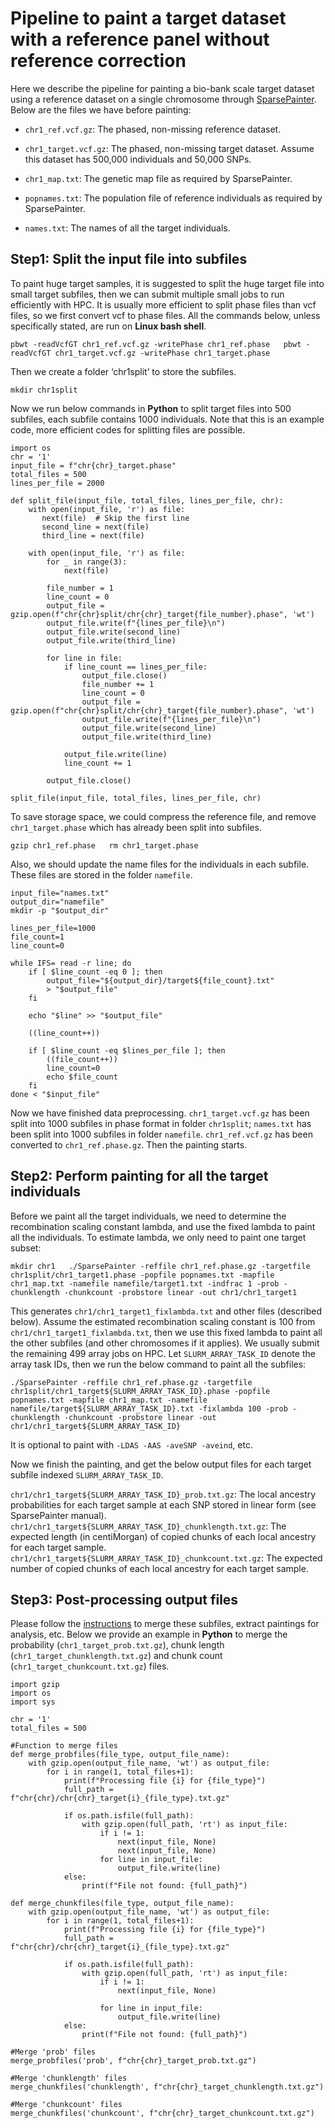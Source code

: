 # Pipeline to paint a target dataset with a reference panel without reference correction

Here we describe the pipeline for painting a bio-bank scale target dataset using a reference dataset on a single chromosome through [SparsePainter](https://github.com/YaolingYang/SparsePainter). Below are the files we have before painting:  

-   ``chr1_ref.vcf.gz``: The phased, non-missing reference dataset.

-   ``chr1_target.vcf.gz``: The phased, non-missing target dataset. Assume this dataset has 500,000 individuals and 50,000 SNPs.

-   ``chr1_map.txt``: The genetic map file as required by SparsePainter.

-   ``popnames.txt``: The population file of reference individuals as required by SparsePainter.

-   ``names.txt``: The names of all the target individuals.

## Step1: Split the input file into subfiles

To paint huge target samples, it is suggested to split the huge target file into small target subfiles, then we can submit multiple small jobs to run efficiently with HPC. It is usually more efficient to split phase files than vcf files, so we first convert vcf to phase files. All the commands below, unless specifically stated, are run on **Linux bash shell**.

``
pbwt -readVcfGT chr1_ref.vcf.gz -writePhase chr1_ref.phase  
pbwt -readVcfGT chr1_target.vcf.gz -writePhase chr1_target.phase
``

Then we create a folder ‘chr1split’ to store the subfiles.

``mkdir chr1split``

Now we run below commands in **Python** to split target files into 500 subfiles, each subfile contains 1000 individuals. Note that this is an example code, more efficient codes for splitting files are possible.

```
import os
chr = '1'
input_file = f"chr{chr}_target.phase"
total_files = 500
lines_per_file = 2000

def split_file(input_file, total_files, lines_per_file, chr):
    with open(input_file, 'r') as file:
       next(file)  # Skip the first line
       second_line = next(file)
       third_line = next(file)

    with open(input_file, 'r') as file:
        for _ in range(3):
            next(file)  

        file_number = 1
        line_count = 0
        output_file = gzip.open(f"chr{chr}split/chr{chr}_target{file_number}.phase", 'wt')
        output_file.write(f"{lines_per_file}\n")  
        output_file.write(second_line)           
        output_file.write(third_line)             

        for line in file:
            if line_count == lines_per_file:
                output_file.close()
                file_number += 1
                line_count = 0
                output_file = gzip.open(f"chr{chr}split/chr{chr}_target{file_number}.phase", 'wt')
                output_file.write(f"{lines_per_file}\n")  
                output_file.write(second_line)
                output_file.write(third_line)

            output_file.write(line)
            line_count += 1

        output_file.close()

split_file(input_file, total_files, lines_per_file, chr)
```

To save storage space, we could compress the reference file, and remove ``chr1_target.phase`` which has already been split into subfiles.

``
gzip chr1_ref.phase  
rm chr1_target.phase
``

Also, we should update the name files for the individuals in each subfile. These files are stored in the folder ``namefile``.  

```
input_file="names.txt"
output_dir="namefile"
mkdir -p "$output_dir"

lines_per_file=1000
file_count=1
line_count=0

while IFS= read -r line; do
    if [ $line_count -eq 0 ]; then
        output_file="${output_dir}/target${file_count}.txt"
        > "$output_file"
    fi

    echo "$line" >> "$output_file"

    ((line_count++))

    if [ $line_count -eq $lines_per_file ]; then
        ((file_count++))
        line_count=0
        echo $file_count
    fi
done < "$input_file"
```

Now we have finished data preprocessing. ``chr1_target.vcf.gz`` has been split into 1000 subfiles in phase format in folder ``chr1split``; ``names.txt`` has been split into 1000 subfiles in folder ``namefile``. ``chr1_ref.vcf.gz`` has been converted to ``chr1_ref.phase.gz``. Then the painting starts.

## Step2: Perform painting for all the target individuals

Before we paint all the target individuals, we need to determine the recombination scaling constant lambda, and use the fixed lambda to paint all the individuals. To estimate lambda, we only need to paint one target subset:

``
mkdir chr1  
 ./SparsePainter -reffile chr1_ref.phase.gz -targetfile chr1split/chr1_target1.phase -popfile popnames.txt -mapfile chr1_map.txt -namefile namefile/target1.txt -indfrac 1 -prob -chunklength -chunkcount -probstore linear -out chr1/chr1_target1
``

This generates ``chr1/chr1_target1_fixlambda.txt`` and other files (described below). Assume the estimated recombination scaling constant is 100 from ``chr1/chr1_target1_fixlambda.txt``, then we use this fixed lambda to paint all the other subfiles (and other chromosomes if it applies). We usually submit the remaining 499 array jobs on HPC. Let ``SLURM_ARRAY_TASK_ID`` denote the array task IDs, then we run the below command to paint all the subfiles:

``
 ./SparsePainter -reffile chr1_ref.phase.gz -targetfile chr1split/chr1_target${SLURM_ARRAY_TASK_ID}.phase -popfile popnames.txt -mapfile chr1_map.txt -namefile namefile/target${SLURM_ARRAY_TASK_ID}.txt -fixlambda 100 -prob -chunklength -chunkcount -probstore linear -out chr1/chr1_target${SLURM_ARRAY_TASK_ID}
``

It is optional to paint with ``-LDAS -AAS -aveSNP -aveind``, etc.

Now we finish the painting, and get the below output files for each target subfile indexed ``SLURM_ARRAY_TASK_ID``.

``chr1/chr1_target${SLURM_ARRAY_TASK_ID}_prob.txt.gz``: The local ancestry probabilities for each target sample at each SNP stored in linear form (see SparsePainter manual).
``chr1/chr1_target${SLURM_ARRAY_TASK_ID}_chunklength.txt.gz``: The expected length (in centiMorgan) of copied chunks of each local ancestry for each target sample.
``chr1/chr1_target${SLURM_ARRAY_TASK_ID}_chunkcount.txt.gz``: The expected number of copied chunks of each local ancestry for each target sample.

## Step3: Post-processing output files

Please follow the [instructions](https://github.com/YaolingYang/SparsePainter) to merge these subfiles, extract paintings for analysis, etc. Below we provide an example in **Python** to merge the probability (``chr1_target_prob.txt.gz``), chunk length (``chr1_target_chunklength.txt.gz``) and chunk count (``chr1_target_chunkcount.txt.gz``) files.

```
import gzip
import os
import sys

chr = '1'
total_files = 500

#Function to merge files
def merge_probfiles(file_type, output_file_name):
    with gzip.open(output_file_name, 'wt') as output_file:
        for i in range(1, total_files+1):
            print(f"Processing file {i} for {file_type}")
            full_path = f"chr{chr}/chr{chr}_target{i}_{file_type}.txt.gz"

            if os.path.isfile(full_path):
                with gzip.open(full_path, 'rt') as input_file:
                    if i != 1:
                        next(input_file, None)
                        next(input_file, None)
                    for line in input_file:
                        output_file.write(line)
            else:
                print(f"File not found: {full_path}")

def merge_chunkfiles(file_type, output_file_name):
    with gzip.open(output_file_name, 'wt') as output_file:
        for i in range(1, total_files+1):
            print(f"Processing file {i} for {file_type}")
            full_path = f"chr{chr}/chr{chr}_target{i}_{file_type}.txt.gz"

            if os.path.isfile(full_path):
                with gzip.open(full_path, 'rt') as input_file:
                    if i != 1:
                        next(input_file, None)

                    for line in input_file:
                        output_file.write(line)
            else:
                print(f"File not found: {full_path}")

#Merge 'prob' files
merge_probfiles('prob', f"chr{chr}_target_prob.txt.gz")

#Merge 'chunklength' files
merge_chunkfiles('chunklength', f"chr{chr}_target_chunklength.txt.gz")

#Merge 'chunkcount' files
merge_chunkfiles('chunkcount', f"chr{chr}_target_chunkcount.txt.gz")
```
